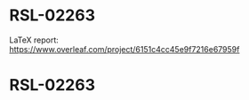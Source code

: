 ﻿# RSL-02263
 
 LaTeX report: https://www.overleaf.com/project/6151c4cc45e9f7216e67959f
# RSL-02263
